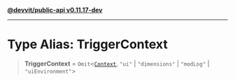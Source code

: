 [**@devvit/public-api v0.11.17-dev**](../README.md)

---

# Type Alias: TriggerContext

> **TriggerContext** = `Omit`\<[`Context`](../@devvit/namespaces/Devvit/type-aliases/Context.md), `"ui"` \| `"dimensions"` \| `"modLog"` \| `"uiEnvironment"`\>
